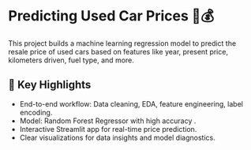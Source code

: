# Predicting Used Car Prices 🚗💰

This project builds a machine learning regression model to predict the resale price of used cars based on features like year, present price, kilometers driven, fuel type, and more.

## 📌 Key Highlights
- End-to-end workflow: Data cleaning, EDA, feature engineering, label encoding.
- Model: Random Forest Regressor with high accuracy .
- Interactive Streamlit app for real-time price prediction.
- Clear visualizations for data insights and model diagnostics.
